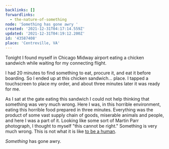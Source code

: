 ```yaml
---
backlinks: []
forwardlinks:
  - the-nature-of-something
node: 'Something has gone awry '
created: '2021-12-31T04:17:14.559Z'
updated: '2021-12-31T04:19:12.200Z'
id: '43587408'
place: 'Centreville, VA'
---
```

Tonight I found myself in Chicago Midway airport eating a chicken sandwich while waiting for my connecting flight. 

I had 20 minutes to find something to eat, procure it, and eat it before boarding. So I ended up at this chicken sandwich... place. I tapped a touchscreen to place my order, and about three minutes later it was ready for me. 

As I sat at the gate eating this sandwich I could not help thinking that something was very much wrong. Here I was, in this horrible environment, eating this horrible food prepared in three minutes. Everything was the product of some vast supply chain of goods, miserable animals and people, and here I was a part of it. Looking like some sort of Martin Parr photograph, I thought to myself "this cannot be right." Something is very much wrong. This is not what it is like [to be a human](the-nature-of-something.md). 


*Something* has gone awry.
